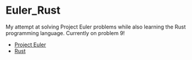# Euler_Rust
My attempt at solving Project Euler problems while also learning the Rust programming language. Currently on problem 9!

* [Project Euler](https://projecteuler.net/about)
* [Rust](https://www.rust-lang.org/)
